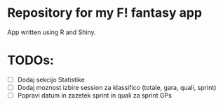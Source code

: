 # Repository for my F! fantasy app

App written using R and Shiny.

# TODOs:

- [ ] Dodaj sekcijo Statistike
- [ ] Dodaj moznost izbire session za klassifico (totale, gara, quali, sprint)
- [ ] Popravi datum in zazetek sprint in quali za sprint GPs